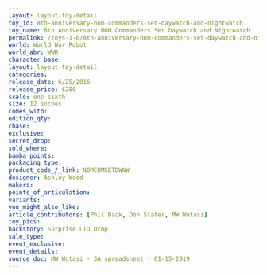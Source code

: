 ```yaml
---
layout: layout-toy-detail 
toy_id: 8th-anniversary-nom-commanders-set-daywatch-and-nightwatch
toy_name: 8th Anniversary NOM Commanders Set Daywatch and Nightwatch
permalink: /toys-1-6/8th-anniversary-nom-commanders-set-daywatch-and-nightwatch.html
world: World War Robot
world_abr: WWR
character_base: 
layout: layout-toy-detail
categories: 
release_date: 6/25/2016
release_price: $280 
scale: one sixth
size: 12 inches
comes_with: 
edition_qty: 
chase: 
exclusive: 
secret_drop: 
sold_where: 
bamba_points: 
packaging_type: 
product_code_/_link: NOMCOMSETDWNW
designer: Ashley Wood
makers: 
points_of_articulation: 
variants: 
you_might_also_like: 
article_contributors: [Phil Back, Don Slater, MW Wutasi]
toy_pics: 
backstory: Surprise LTD Drop
sale_type: 
event_exclusive: 
event_details: 
source_doc: MW Wutasi - 3A spreadsheet - 01-15-2019
---
```

